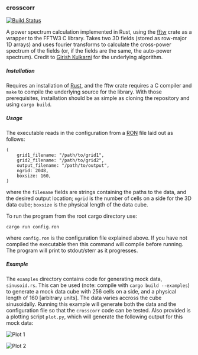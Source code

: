 ### crosscorr
[![Build Status](https://travis-ci.com/lewis-weinberger/crosscorr.svg?token=8y51CrY5osH9tmS8LkNZ&branch=master)](https://travis-ci.com/lewis-weinberger/crosscorr)

A power spectrum calculation implemented in Rust, using the [fftw](https://github.com/rust-math/fftw) crate as a 
wrapper to the FFTW3 C library. Takes two 3D fields (stored as row-major 1D
arrays) and uses fourier transforms to calculate the cross-power spectrum of the
fields (or, if the fields are the same, the auto-power spectrum). Credit to 
[Girish Kulkarni](https://github.com/gkulkarni) for the underlying algorithm.

##### Installation
Requires an installation of [Rust](https://www.rust-lang.org/tools/install), and 
the fftw crate requires a C compiler and `make` to compile the underlying source
for the library. With those prerequisites, installation should be as simple as
cloning the repository and using `cargo build`.

##### Usage
The executable reads in the configuration from a 
[RON](https://github.com/ron-rs/ron) file laid out as follows:

```
(
    grid1_filename: "/path/to/grid1",
    grid2_filename: "/path/to/grid2",
    output_filename: "/path/to/output",
    ngrid: 2048,
    boxsize: 160,
)
```

where the `filename` fields are strings containing the paths to the data, and 
the desired output location; `ngrid` is the number of cells on a side for the
3D data cube; `boxsize` is the physical length of the data cube.

To run the program from the root cargo directory use:

```
cargo run config.ron
```

where `config.ron` is the configuration file explained above. If you have not
compiled the executable then this command will compile before running. The
program will print to stdout/sterr as it progresses.

##### Example
The `examples` directory contains code for generating mock data, `sinusoid.rs`.
This can be used (note: compile with `cargo build --examples`) to generate a
mock data cube with 256 cells on a side, and a physical length of 160 [arbitrary
units]. The data varies accross the cube sinusoidally. Running this example
will generate both the data and the configuration file so that the `crosscorr`
code can be tested. Also provided is a plotting script `plot.py`, which will
generate the following output for this mock data:

![Plot 1](https://github.com/lewis-weinberger/crosscorr/tree/master/examples/crosscorr_1.png)

![Plot 2](https://github.com/lewis-weinberger/crosscorr/tree/master/examples/crosscorr_2.png)
